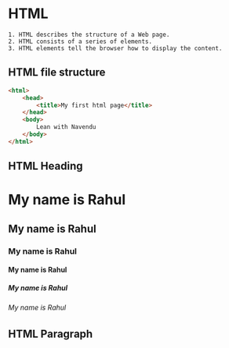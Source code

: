 # HTML
    1. HTML describes the structure of a Web page.
    2. HTML consists of a series of elements.
    3. HTML elements tell the browser how to display the content.

## HTML file structure
```html
<html>
    <head>
        <title>My first html page</title>
    </head>
    <body>
        Lean with Navendu
    </body>
</html>
```

## HTML Heading
<h1>My name is Rahul</h1>
<h2>My name is Rahul</h2>
<h3>My name is Rahul</h3>
<h4>My name is Rahul</h4>
<h5>My name is Rahul</h5>
<h6>My name is Rahul</h6>

## HTML Paragraph
